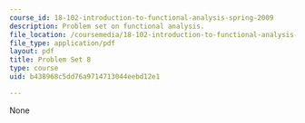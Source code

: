 ```yaml
---
course_id: 18-102-introduction-to-functional-analysis-spring-2009
description: Problem set on functional analysis.
file_location: /coursemedia/18-102-introduction-to-functional-analysis-spring-2009/b438968c5dd76a9714713044eebd12e1_MIT18_102s09_pset08.pdf
file_type: application/pdf
layout: pdf
title: Problem Set 8
type: course
uid: b438968c5dd76a9714713044eebd12e1

---
```

None